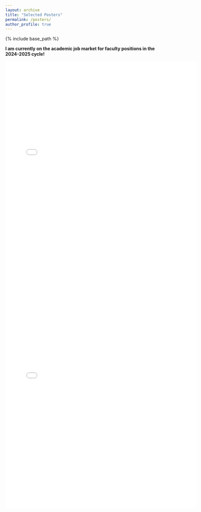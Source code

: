 ```yaml
---
layout: archive
title: "Selected Posters"
permalink: /posters/
author_profile: true
---
```


{% include base_path %}

**I am currently on the academic job market for faculty positions in the 2024-2025 cycle!**

<embed src="{{ site.baseurl }}/files/aaai_poster.pdf" width="600" height="700" type='application/pdf'>

<embed src="{{ site.baseurl }}/files/neurips_poster.pdf" width="600" height="700" type='application/pdf'>

